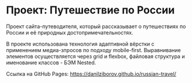 # Проект: Путешествие по России

Проект сайта-путеводителя, который рассказывает о путешествиях по России и её природных достопримечательностях.

В проекте использована технология адаптивной вёрстки с применением медиа-зпросов по подходу mobile-first. Выравнивание элементов осуществляется через grid и flexbox, файловая структура и именование классов - БЭМ Nested.


Ссылка на GitHub Pages: https://danilziborov.github.io/russian-travel/
